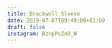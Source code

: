 ```yaml
---
title: Brockwell Sleeve
date: 2019-07-07T09:49:00+01:00
draft: false
instagram: BznpPsZnD_N
---
```


